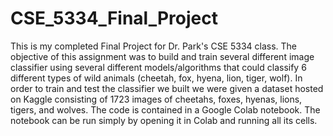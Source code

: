 # CSE_5334_Final_Project

This is my completed Final Project for Dr. Park's CSE 5334 class. The objective of this assignment was to build and train several different image classifier using several different models/algorithms that could classify 6 different types of wild animals (cheetah, fox, hyena, lion, tiger, wolf). In order to train and test the classifier we built we were given a dataset hosted on Kaggle consisting of 1723 images of cheetahs, foxes, hyenas, lions, tigers, and wolves. The code is contained in a Google Colab notebook. The notebook can be run simply by opening it in Colab and running all its cells.
